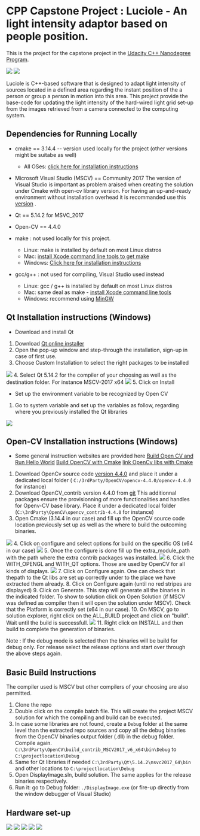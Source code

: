 # CPP Capstone Project : Luciole - An light intensity adaptor based on people position.

This is the project for the capstone project in the [Udacity C++ Nanodegree Program](https://www.udacity.com/course/c-plus-plus-nanodegree--nd213).

<img src="images_room/instructions/rendering_realscene.gif"/>
<img src="images_room/instructions/rendering_mockscene.gif"/>

Luciole is C++-based software that is designed to adapt light intensity of sources located in a defined area regarding the instant position of the a person or group a person in motion into this area. This project provide the base-code for updating the light intensity of the hard-wired light grid set-up from the images retrieved from a camera connected to the computing system.

## Dependencies for Running Locally
* cmake == 3.14.4 -- version used locally for the project (other versions might be suitabe as well)
  * All OSes: [click here for installation instructions](https://cmake.org/install/)
* Microsoft Visual Studio (MSCV) == Community 2017
The version of Visual Studio is important as problem araised when creating the solution under Cmake  with open-cv library version. For having an up-and-ready environment without installation overhead it is recommanded use this [version](https://visualstudio.microsoft.com/fr/vs/older-downloads/) .
* Qt == 5.14.2 for MSVC_2017 

* Open-CV == 4.4.0


* make : not used locally for this project.
  * Linux: make is installed by default on most Linux distros
  * Mac: [install Xcode command line tools to get make](https://developer.apple.com/xcode/features/)
  * Windows: [Click here for installation instructions](http://gnuwin32.sourceforge.net/packages/make.htm)
* gcc/g++ : not used for compiling, Visual Studio used instead
  * Linux: gcc / g++ is installed by default on most Linux distros
  * Mac: same deal as make - [install Xcode command line tools](https://developer.apple.com/xcode/features/)
  * Windows: recommend using [MinGW](http://www.mingw.org/)

## Qt Installation instructions (Windows)
* Download and install Qt 
1. Download [Qt online installer](https://www.qt.io/download-qt-installer?hsCtaTracking=99d9dd4f-5681-48d2-b096-470725510d34%7C074ddad0-fdef-4e53-8aa8-5e8a876d6ab4)
2. Open the pop-up window and step-through the installation, sign-up in case of first use.
3. Choose Custom Installation to select the right packages to be installed
<img src="images_room/instructions/lib-installation/Qt/1.gif"/>
4. Select Qt 5.14.2 for the compiler of your choosing as well as the destination folder. For instance MSCV-2017 x64
<img src="images_room/instructions/lib-installation/Qt/2.gif"/>
5. Click on Install

* Set up the environment variable to be recognized by Open CV
1. Go to system variable and set up the variables as follow, regarding where you previously installed the Qt libraries
<img src="images_room/instructions/lib-installation/Qt/3.gif"/>

## Open-CV Installation instructions (Windows)
* Some general instruction websites are provided here 
[Build Open CV and Run Hello World](https://medium.com/@romualdorojo97/how-to-build-opencv-c-and-run-hello-world-example-2018-in-windows-63378fd16ab4)
[Build OpenCV with Cmake](https://cv-tricks.com/how-to/installation-of-opencv-4-1-0-in-windows-10-from-source/)
[link OpenCv libs with Cmake](https://stackoverflow.com/questions/13970377/configuring-an-c-opencv-project-with-cmake)

1. Download OpenCv source code [version 4.4.0](https://opencv.org/releases/) and place it under a dedicated local folder ( `C:/3rdParty/OpenCV/opencv-4.4.0/opencv-4.4.0` for instance)
2. Download OpenCV_contrib version 4.4.0 from [git](https://github.com/opencv/opencv_contrib/releases/tag/4.4.0)
This additionnal packages ensure the provisionning of more functionalities and handles for Openv-CV base library. Place it under a dedicated local folder (`C:\3rdParty\OpenCV\opencv_contrib-4.4.0` for instance)
3. Open Cmake (3.14.4 in our case) and fill up the OpenCV source code location previously set up as well as the where to build the outcoming binaries.
<img src="images_room/instructions/lib-installation/OpenCV/1.gif"/>
4. Click on configure and select options for build on the specific OS (x64 in our case)
<img src="images_room/instructions/lib-installation/OpenCV/3.gif"/>
5. Once the configure is done fill up the extra_module_path with the path where the extra contrib packages was installed.    
<img src="images_room/instructions/lib-installation/OpenCV/2.gif"/>
6. Click the WITH_OPENGL and WITH_QT options. Those are used by OpenCV for all kinds of displays.
<img src="images_room/instructions/lib-installation/OpenCV/4.gif"/>
7. Click on Configure again. One can check that thepath to the Qt libs are set up correctly under to the place we have extracted them already.
8. Click on Configure again (until no red stripes are displayed)
9. Click on Generate. This step will generate all the binaries in the indicated folder. To show to solution click on Open Solution (if MSCV was defined as compiler then it will open the solution under MSCV). Check that the Platform is correctly set (x64 in our case).
10. On MSCV, go to solution explorer, right click on the ALL_BUILD project and click on "build". Wait until the build is successfull.
<img src="images_room/instructions/lib-installation/OpenCV/5.gif"/>
11. Right click on INSTALL and then build to complete the generation of binaries.

Note : If the debug mode is selected then the binaries will be build for debug only. For release select the release options and start over through the above steps again.

## Basic Build Instructions
The compiler used is MSCV but other compilers of your choosing are also permitted.

1. Clone the repo
2. Double click on the compile batch file. This will create the project MSCV solution for which the compiling and build can be executed.
3. In case some libraries are not found, create a `Debug` folder at the same level than the extracted repo sources and copy all the debug binaries from the OpenCV binaries output folder (.dll) in the debug folder. Compile again.
`C:\3rdParty\OpenCV\build_contrib_MSCV2017_v6_x64\bin\Debug` to `C:\projectlocation\Debug`
4. Same for Qt libraries if needed 
`C:\3rdParty\Qt\5.14.2\msvc2017_64\bin` and other locations to `C:\projectlocation\Debug`
5. Open DisplayImage.sln, build solution.
The same applies for the release binaries respectively. 
6. Run it: go to Debug folder: `./DisplayImage.exe` (or fire-up directly from the window debugger of Visual Studio)

## Hardware set-up

<img src="images_room/instructions/mini_movie_scenario/1.gif"/>
<img src="images_room/instructions/mini_movie_scenario/2.gif"/>
<img src="images_room/instructions/mini_movie_scenario/3.gif"/>
<img src="images_room/instructions/mini_movie_scenario/4.gif"/>
<img src="images_room/instructions/mini_movie_scenario/5.gif"/>
